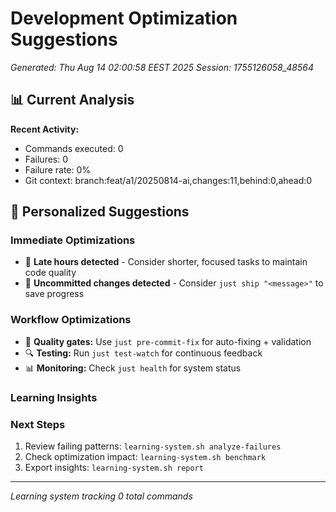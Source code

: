 # Development Optimization Suggestions
*Generated: Thu Aug 14 02:00:58 EEST 2025*
*Session: 1755126058_48564*

## 📊 Current Analysis

**Recent Activity:**
- Commands executed:        0
- Failures:        0
- Failure rate: 0%
- Git context: branch:feat/a1/20250814-ai,changes:11,behind:0,ahead:0

## 🎯 Personalized Suggestions

### Immediate Optimizations
- 🌙 **Late hours detected** - Consider shorter, focused tasks to maintain code quality
- 💾 **Uncommitted changes detected** - Consider `just ship "<message>"` to save progress

### Workflow Optimizations
- 🧪 **Quality gates:** Use `just pre-commit-fix` for auto-fixing + validation
- 🔍 **Testing:** Run `just test-watch` for continuous feedback
- 📊 **Monitoring:** Check `just health` for system status

### Learning Insights



### Next Steps
1. Review failing patterns: `learning-system.sh analyze-failures`
2. Check optimization impact: `learning-system.sh benchmark`
3. Export insights: `learning-system.sh report`

---
*Learning system tracking        0 total commands*
